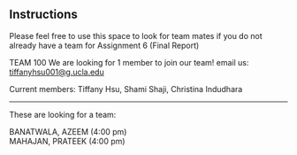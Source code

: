 ## Instructions

Please feel free to use this space to look for team mates if you do not already have a team for Assignment 6 (Final Report)

TEAM 100
We are looking for 1 member to join our team! email us: tiffanyhsu001@g.ucla.edu

Current members:
Tiffany Hsu,
Shami Shaji,
Christina Indudhara

------


These are looking for a team:

BANATWALA, AZEEM (4:00 pm)   
MAHAJAN, PRATEEK (4:00 pm) 
